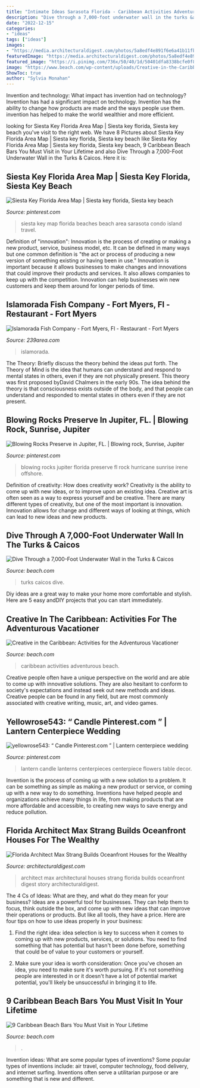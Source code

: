 ```yaml
---
title: "Intimate Ideas Sarasota Florida - Caribbean Activities Adventurous Beach"
description: "Dive through a 7,000-foot underwater wall in the turks &amp; caicos"
date: "2022-12-15"
categories:
- "ideas"
tags: ["ideas"]
images:
- "https://media.architecturaldigest.com/photos/5a8edf4e891f6e6a41b11fbf/master/pass/SanMarino.jpg"
featuredImage: "https://media.architecturaldigest.com/photos/5a8edf4e891f6e6a41b11fbf/master/pass/SanMarino.jpg"
featured_image: "https://i.pinimg.com/736x/50/40/1d/50401dfa8338bcfe0f822a30a6c5d645.jpg"
image: "https://www.beach.com/wp-content/uploads/Creative-in-the-Caribbean-Activities-for-the-Adventurous-Vacationer.jpg"
ShowToc: true
author: "Sylvia Monahan"
---
```



Invention and technology: What impact has invention had on technology?
Invention has had a significant impact on technology. Invention has the ability to change how products are made and the ways people use them. invention has helped to make the world wealthier and more efficient.

	

		
looking for Siesta Key Florida Area Map | Siesta key florida, Siesta key beach you've visit to the right web. We have 8 Pictures about Siesta Key Florida Area Map | Siesta key florida, Siesta key beach like Siesta Key Florida Area Map | Siesta key florida, Siesta key beach, 9 Caribbean Beach Bars You Must Visit in Your Lifetime and also Dive Through a 7,000-Foot Underwater Wall in the Turks &amp; Caicos. Here it is:
		
    
## Siesta Key Florida Area Map | Siesta Key Florida, Siesta Key Beach

<img loading=lazy src="https://i.pinimg.com/736x/50/40/1d/50401dfa8338bcfe0f822a30a6c5d645.jpg" onerror="this.onerror=null;this.src='https://tse1.mm.bing.net/th?id=OIP.mZzU576YuJ08IpQIrRckOgHaMM&amp;pid=15.1';" alt="Siesta Key Florida Area Map | Siesta key florida, Siesta key beach">

_Source: pinterest.com_

>siesta key map florida beaches beach area sarasota condo island travel. 

	

Definition of "innovation":
Innovation is the process of creating or making a new product, service, business model, etc. It can be defined in many ways but one common definition is "the act or process of producing a new version of something existing or having been in use." 
Innovation is important because it allows businesses to make changes and innovations that could improve their products and services. It also allows companies to keep up with the competition. Innovation can help businesses win new customers and keep them around for longer periods of time.

    
## Islamorada Fish Company - Fort Myers, Fl - Restaurant - Fort Myers

<img loading=lazy src="https://myareanetwork-photos.s3.amazonaws.com/bizlist_photos/f/264446_1525835151.jpg?0" onerror="this.onerror=null;this.src='https://tse1.mm.bing.net/th?id=OIP.0CuPNkJF_j9La6rD6WbgfgHaHa&amp;pid=15.1';" alt="Islamorada Fish Company - Fort Myers, Fl - Restaurant - Fort Myers">

_Source: 239area.com_

>islamorada. 

	

The Theory: Briefly discuss the theory behind the ideas put forth.
The Theory of Mind is the idea that humans can understand and respond to mental states in others, even if they are not physically present. This theory was first proposed byDavid Chalmers in the early 90s. The idea behind the theory is that consciousness exists outside of the body, and that people can understand and responded to mental states in others even if they are not present.

    
## Blowing Rocks Preserve In Jupiter, FL. | Blowing Rock, Sunrise, Jupiter

<img loading=lazy src="https://i.pinimg.com/originals/a6/6e/24/a66e2439ec577b8e7b8a6f3f57cc5452.jpg" onerror="this.onerror=null;this.src='https://tse3.mm.bing.net/th?id=OIP.zU6VDICQuw8dTDWD09AgywHaE6&amp;pid=15.1';" alt="Blowing Rocks Preserve in Jupiter, FL. | Blowing rock, Sunrise, Jupiter">

_Source: pinterest.com_

>blowing rocks jupiter florida preserve fl rock hurricane sunrise irene offshore. 

	

Definition of creativity: How does creativity work?
Creativity is the ability to come up with new ideas, or to improve upon an existing idea. Creative art is often seen as a way to express yourself and be creative. There are many different types of creativity, but one of the most important is innovation. Innovation allows for change and different ways of looking at things, which can lead to new ideas and new products.

    
## Dive Through A 7,000-Foot Underwater Wall In The Turks &amp; Caicos

<img loading=lazy src="https://www.beach.com/wp-content/uploads/2019/03/rsz_shutterstock_654264571.jpg" onerror="this.onerror=null;this.src='https://tse4.mm.bing.net/th?id=OIP.90edJNccqaDODR0RrmTh7QHaE8&amp;pid=15.1';" alt="Dive Through a 7,000-Foot Underwater Wall in the Turks &amp; Caicos">

_Source: beach.com_

>turks caicos dive. 

	

Diy ideas are a great way to make your home more comfortable and stylish. Here are 5 easy andDIY projects that you can start immediately.

    
## Creative In The Caribbean: Activities For The Adventurous Vacationer

<img loading=lazy src="https://www.beach.com/wp-content/uploads/Creative-in-the-Caribbean-Activities-for-the-Adventurous-Vacationer.jpg" onerror="this.onerror=null;this.src='https://tse1.mm.bing.net/th?id=OIP.z8tqURumYFeI7vsbc-AEggHaE8&amp;pid=15.1';" alt="Creative in the Caribbean: Activities for the Adventurous Vacationer">

_Source: beach.com_

>caribbean activities adventurous beach. 

	

Creative people often have a unique perspective on the world and are able to come up with innovative solutions. They are also hesitant to conform to society's expectations and instead seek out new methods and ideas. Creative people can be found in any field, but are most commonly associated with creative writing, music, art, and video games.

    
## Yellowrose543: “ Candle Pinterest.com ” | Lantern Centerpiece Wedding

<img loading=lazy src="https://i.pinimg.com/originals/96/0f/42/960f420c9fd540ae4a2d0b12c12dc1b1.jpg" onerror="this.onerror=null;this.src='https://tse4.mm.bing.net/th?id=OIP.JaKHYevLiKByZsgDwFfkJQHaLW&amp;pid=15.1';" alt="yellowrose543: “ Candle Pinterest.com ” | Lantern centerpiece wedding">

_Source: pinterest.com_

>lantern candle lanterns centerpieces centerpiece flowers table decor. 

	

Invention is the process of coming up with a new solution to a problem. It can be something as simple as making a new product or service, or coming up with a new way to do something. Inventions have helped people and organizations achieve many things in life, from making products that are more affordable and accessible, to creating new ways to save energy and reduce pollution.

    
## Florida Architect Max Strang Builds Oceanfront Houses For The Wealthy

<img loading=lazy src="https://media.architecturaldigest.com/photos/5a8edf4e891f6e6a41b11fbf/master/pass/SanMarino.jpg" onerror="this.onerror=null;this.src='https://tse1.mm.bing.net/th?id=OIP.k145fxupoN-roZOpyD2eLQHaES&amp;pid=15.1';" alt="Florida Architect Max Strang Builds Oceanfront Houses for the Wealthy">

_Source: architecturaldigest.com_

>architect max architectural houses strang florida builds oceanfront digest story architecturaldigest. 

	

The 4 Cs of Ideas: What are they, and what do they mean for your business?
Ideas are a powerful tool for businesses. They can help them to focus, think outside the box, and come up with new ideas that can improve their operations or products. But like all tools, they have a price. Here are four tips on how to use ideas properly in your business:
1. Find the right idea: idea selection is key to success when it comes to coming up with new products, services, or solutions. You need to find something that has potential but hasn't been done before, something that could be of value to your customers or yourself.

2. Make sure your idea is worth consideration: Once you've chosen an idea, you need to make sure it's worth pursuing. If it's not something people are interested in or it doesn't have a lot of potential market potential, you'll likely be unsuccessful in bringing it to life.

    
## 9 Caribbean Beach Bars You Must Visit In Your Lifetime

<img loading=lazy src="https://www.beach.com/wp-content/uploads/2018/07/beach-bar-hero.jpg" onerror="this.onerror=null;this.src='https://tse4.mm.bing.net/th?id=OIP.ENaHy25qzyF0RJFcvP7rqgHaDz&amp;pid=15.1';" alt="9 Caribbean Beach Bars You Must Visit in Your Lifetime">

_Source: beach.com_

>. 

	

Invention ideas: What are some popular types of inventions?
Some popular types of inventions include: air travel, computer technology, food delivery, and internet surfing. Inventions often serve a utilitarian purpose or are something that is new and different.


